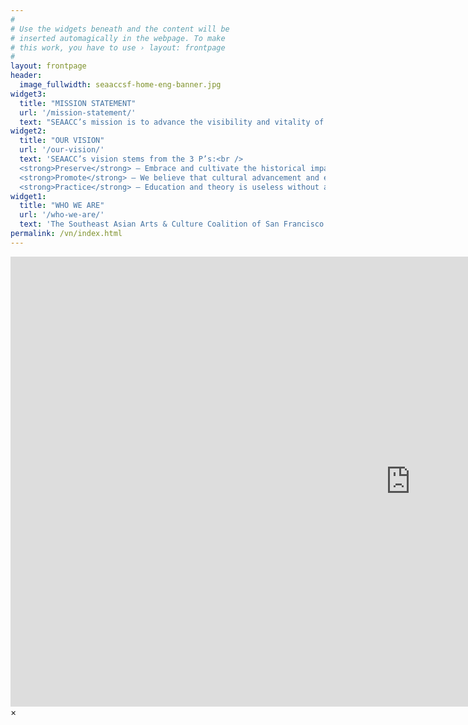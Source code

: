 ```yaml
---
#
# Use the widgets beneath and the content will be
# inserted automagically in the webpage. To make
# this work, you have to use › layout: frontpage
#
layout: frontpage
header:
  image_fullwidth: seaaccsf-home-eng-banner.jpg
widget3:
  title: "MISSION STATEMENT"
  url: '/mission-statement/'
  text: "SEAACC’s mission is to advance the visibility and vitality of each Southeast Asian culture through various educational, social, and cultural activities with an aim to strengthen relationships between Southeast Asian communities in the San Francisco Bay Area."
widget2:
  title: "OUR VISION"
  url: '/our-vision/'
  text: 'SEAACC’s vision stems from the 3 P’s:<br /> 
  <strong>Preserve</strong> – Embrace and cultivate the historical impact that arts and culture has provided within the Southeast Asian community.<br />
  <strong>Promote</strong> – We believe that cultural advancement and ethnic identity comes from an awareness of how one’s roots play a significant role in community development.<br /> 
  <strong>Practice</strong> – Education and theory is useless without application. Different cultural and social activities are held in the San Francisco Bay Area so that anyone and everyone can be involved and engaged within the community.'
widget1:
  title: "WHO WE ARE"
  url: '/who-we-are/'
  text: 'The Southeast Asian Arts & Culture Coalition of San Francisco was founded in 2011 by various ethnic interest groups across the San Francisco Bay Area. We saw a lack of cultural promotion and preservation in the Southeast Asian community, and knew that there had to be a change. The coalition was started to help address a need in the Tenderloin community for more cultural awareness.'
permalink: /vn/index.html
---
```


<div id="videoModal" class="reveal-modal large" data-reveal="">
  <div class="flex-video widescreen vimeo" style="display: block;">
    <iframe width="1280" height="720" src="https://www.youtube.com/embed/3b5zCFSmVvU" frameborder="0" allowfullscreen></iframe>
  </div>
  <a class="close-reveal-modal">&#215;</a>
</div>
